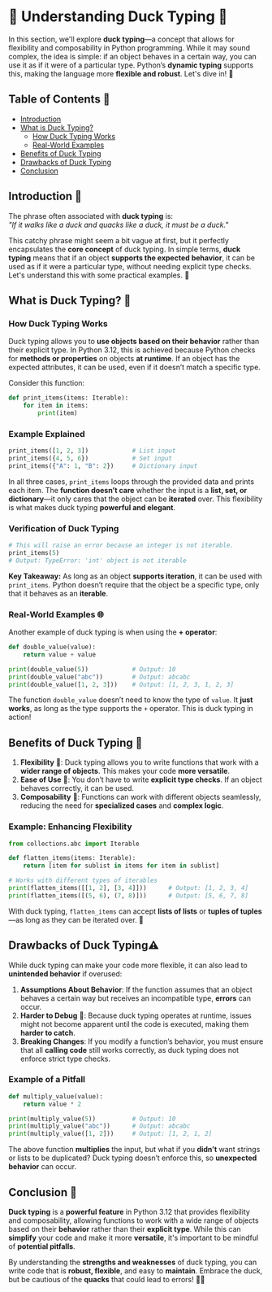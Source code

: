 # 📘 **Understanding Duck Typing** 🐍

In this section, we'll explore **duck typing**—a concept that allows for flexibility and composability in Python programming. While it may sound complex, the idea is simple: if an object behaves in a certain way, you can use it as if it were of a particular type. Python’s **dynamic typing** supports this, making the language more **flexible and robust**. Let's dive in! 🚀


## **Table of Contents** 📖

- [Introduction](#introduction-)
- [What is Duck Typing?](#what-is-duck-typing-)
  - [How Duck Typing Works](#how-duck-typing-works)
  - [Real-World Examples](#real-world-examples-)
- [Benefits of Duck Typing](#benefits-of-duck-typing-)
- [Drawbacks of Duck Typing](#drawbacks-of-duck-typing-)
- [Conclusion](#conclusion-)


## **Introduction** 🏁

The phrase often associated with **duck typing** is:  
*"If it walks like a duck and quacks like a duck, it must be a duck."*

This catchy phrase might seem a bit vague at first, but it perfectly encapsulates the **core concept** of duck typing. In simple terms, **duck typing** means that if an object **supports the expected behavior**, it can be used as if it were a particular type, without needing explicit type checks. Let's understand this with some practical examples. 🦆


## **What is Duck Typing?** 🦆

### **How Duck Typing Works**

Duck typing allows you to **use objects based on their behavior** rather than their explicit type. In Python 3.12, this is achieved because Python checks for **methods or properties** on objects **at runtime**. If an object has the expected attributes, it can be used, even if it doesn’t match a specific type.

Consider this function:
```python
def print_items(items: Iterable):
    for item in items:
        print(item)
```

### **Example Explained**
```python
print_items([1, 2, 3])            # List input
print_items({4, 5, 6})            # Set input
print_items({"A": 1, "B": 2})     # Dictionary input
```

In all three cases, `print_items` loops through the provided data and prints each item. The **function doesn’t care** whether the input is a **list, set, or dictionary**—it only cares that the object can be **iterated** over. This flexibility is what makes duck typing **powerful and elegant**. 

### **Verification of Duck Typing**
```python
# This will raise an error because an integer is not iterable.
print_items(5)  
# Output: TypeError: 'int' object is not iterable
```

**Key Takeaway:** As long as an object **supports iteration**, it can be used with `print_items`. Python doesn’t require that the object be a specific type, only that it behaves as an **iterable**.

### **Real-World Examples** 🌐

Another example of duck typing is when using the **+ operator**:
```python
def double_value(value):
    return value + value

print(double_value(5))            # Output: 10
print(double_value("abc"))        # Output: abcabc
print(double_value([1, 2, 3]))    # Output: [1, 2, 3, 1, 2, 3]
```

The function `double_value` doesn’t need to know the type of `value`. It **just works**, as long as the type supports the `+` operator. This is duck typing in action!


## **Benefits of Duck Typing** 🌟

1. **Flexibility** 🚀: Duck typing allows you to write functions that work with a **wider range of objects**. This makes your code **more versatile**.
2. **Ease of Use** 🧩: You don’t have to write **explicit type checks**. If an object behaves correctly, it can be used.
3. **Composability** 🔄: Functions can work with different objects seamlessly, reducing the need for **specialized cases** and **complex logic**.

### **Example: Enhancing Flexibility**
```python
from collections.abc import Iterable

def flatten_items(items: Iterable):
    return [item for sublist in items for item in sublist]

# Works with different types of iterables
print(flatten_items([[1, 2], [3, 4]]))      # Output: [1, 2, 3, 4]
print(flatten_items([(5, 6), (7, 8)]))      # Output: [5, 6, 7, 8]
```

With duck typing, `flatten_items` can accept **lists of lists** or **tuples of tuples**—as long as they can be iterated over. 🧵


## **Drawbacks of Duck Typing**⚠️

While duck typing can make your code more flexible, it can also lead to **unintended behavior** if overused:

1. **Assumptions About Behavior**: If the function assumes that an object behaves a certain way but receives an incompatible type, **errors** can occur.
2. **Harder to Debug** 🐞: Because duck typing operates at runtime, issues might not become apparent until the code is executed, making them **harder to catch**.
3. **Breaking Changes**: If you modify a function’s behavior, you must ensure that all **calling code** still works correctly, as duck typing does not enforce strict type checks.

### **Example of a Pitfall**
```python
def multiply_value(value):
    return value * 2

print(multiply_value(5))          # Output: 10
print(multiply_value("abc"))      # Output: abcabc
print(multiply_value([1, 2]))     # Output: [1, 2, 1, 2]
```

The above function **multiplies** the input, but what if you **didn’t** want strings or lists to be duplicated? Duck typing doesn’t enforce this, so **unexpected behavior** can occur.


## **Conclusion** 🏁

**Duck typing** is a **powerful feature** in Python 3.12 that provides flexibility and composability, allowing functions to work with a wide range of objects based on their **behavior** rather than their **explicit type**. While this can **simplify** your code and make it more **versatile**, it's important to be mindful of **potential pitfalls**. 

By understanding the **strengths and weaknesses** of duck typing, you can write code that is **robust, flexible**, and easy to **maintain**. Embrace the duck, but be cautious of the **quacks** that could lead to errors! 🦆🐍
